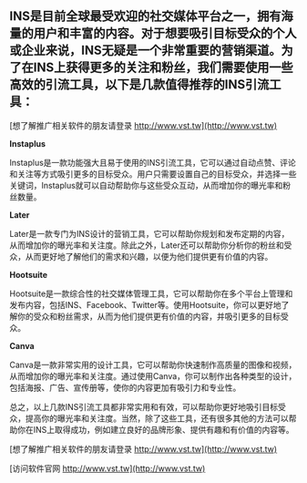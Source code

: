 ## **INS是目前全球最受欢迎的社交媒体平台之一，拥有海量的用户和丰富的内容。对于想要吸引目标受众的个人或企业来说，INS无疑是一个非常重要的营销渠道。为了在INS上获得更多的关注和粉丝，我们需要使用一些高效的引流工具，以下是几款值得推荐的INS引流工具：**

[想了解推广相关软件的朋友请登录 http://www.vst.tw](http://www.vst.tw)

**Instaplus**

Instaplus是一款功能强大且易于使用的INS引流工具，它可以通过自动点赞、评论和关注等方式吸引更多的目标受众。用户只需要设置自己的目标受众，并选择一些关键词，Instaplus就可以自动帮助你与这些受众互动，从而增加你的曝光率和粉丝数量。

**Later**

Later是一款专门为INS设计的营销工具，它可以帮助你规划和发布定期的内容，从而增加你的曝光率和关注度。除此之外，Later还可以帮助你分析你的粉丝和受众，从而更好地了解他们的需求和兴趣，以便为他们提供更有价值的内容。

**Hootsuite**

Hootsuite是一款综合性的社交媒体管理工具，它可以帮助你在多个平台上管理和发布内容，包括INS、Facebook、Twitter等。使用Hootsuite，你可以更好地了解你的受众和粉丝需求，从而为他们提供更有价值的内容，并吸引更多的目标受众。

**Canva**

Canva是一款非常实用的设计工具，它可以帮助你快速制作高质量的图像和视频，从而增加你的曝光率和关注度。通过使用Canva，你可以制作出各种类型的设计，包括海报、广告、宣传册等，使你的内容更加有吸引力和专业性。

总之，以上几款INS引流工具都非常实用和有效，可以帮助你更好地吸引目标受众，提高你的曝光率和关注度。当然，除了这些工具，还有很多其他的方法可以帮助你在INS上取得成功，例如建立良好的品牌形象、提供有趣和有价值的内容等。

[想了解推广相关软件的朋友请登录 http://www.vst.tw](http://www.vst.tw)


[访问软件官网 http://www.vst.tw](http://www.vst.tw)
